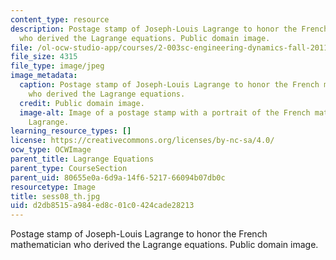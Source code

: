 ```yaml
---
content_type: resource
description: Postage stamp of Joseph-Louis Lagrange to honor the French mathematician
  who derived the Lagrange equations. Public domain image.
file: /ol-ocw-studio-app/courses/2-003sc-engineering-dynamics-fall-2011/d2db8515a984ed8c01c0424cade28213_sess08_th.jpg
file_size: 4315
file_type: image/jpeg
image_metadata:
  caption: Postage stamp of Joseph-Louis Lagrange to honor the French mathematician
    who derived the Lagrange equations.
  credit: Public domain image.
  image-alt: Image of a postage stamp with a portrait of the French mathematician
    Lagrange.
learning_resource_types: []
license: https://creativecommons.org/licenses/by-nc-sa/4.0/
ocw_type: OCWImage
parent_title: Lagrange Equations
parent_type: CourseSection
parent_uid: 80655e0a-6d9a-14f6-5217-66094b07db0c
resourcetype: Image
title: sess08_th.jpg
uid: d2db8515-a984-ed8c-01c0-424cade28213
---
```

Postage stamp of Joseph-Louis Lagrange to honor the French mathematician who derived the Lagrange equations. Public domain image.